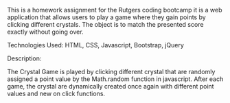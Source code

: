 This is a homework assignment for the Rutgers coding bootcamp it is a web application that allows users to play a game where they gain points by clicking different crystals.  The object is to match the presented score exactly without going over.  

Technologies Used: HTML, CSS, Javascript, Bootstrap, jQuery

Description: 

The Crystal Game is played by clicking different crystal that are randomly assigned a point value by the Math.random function in javascript.  After each game, the crystal are dynamically created once again with different point values and new on click functions.
